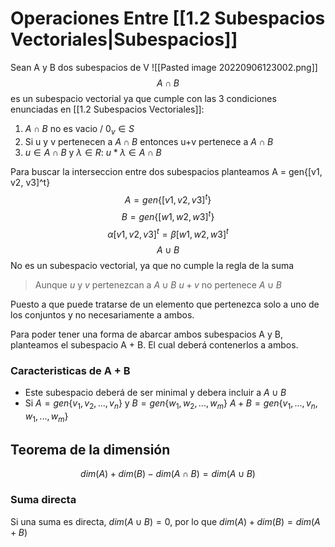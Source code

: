 # Operaciones Entre [[1.2 Subespacios Vectoriales|Subespacios]]
Sean A y B dos subespacios de V
![[Pasted image 20220906123002.png]]
$$A \cap B$$ es un subespacio vectorial ya que cumple con las  3 condiciones enunciadas en [[1.2 Subespacios Vectoriales]]: 
1.  $A \cap B$ no es vacio / $0_v \in S$
2. Si u y v pertenecen a $A \cap B$ entonces u+v pertenece a $A \cap B$ 
3. $u \in A \cap B$ y $\lambda \in R$: $u* \lambda \in A \cap B$

Para buscar la interseccion entre dos subespacios planteamos
A = gen\{[v1, v2, v3]^t\}
$$A = gen\{[v1, v2, v3]^t\}$$
$$B = gen\{[w1, w2, w3]^t\}$$
$$\alpha [v1, v2, v3]^t = \beta [w1,w2, w3]^t$$
$$A \cup B$$ No es un subespacio vectorial, ya que no cumple la regla de la suma
> Aunque $u$ y $v$ pertenezcan a $A \cup B$  $u+v$ no pertenece $A \cup B$

Puesto a que puede tratarse de un elemento que pertenezca solo a uno de los conjuntos y no necesariamente a ambos.

Para poder tener una forma de abarcar ambos subespacios A y B, planteamos el subespacio A + B. El cual deberá contenerlos a ambos. 
### Caracteristicas de A + B
- Este subespacio deberá de ser minimal y debera incluir a $A \cup B$  
- Si $A = gen\{v_1, v_2, ..., v_n\}$ y $B = gen\{w_1, w_2,...,w_m\}$ $A+ B = gen\{v_1, ..., v_n, w_1, ..., w_m\}$ 

## Teorema de la dimensión 
$$dim(A) + dim(B) - dim(A \cap B) = dim(A \cup B)$$
### Suma directa
Si una suma es directa, $dim(A \cup B) = 0$, por lo que $dim(A) + dim(B) = dim(A + B)$ 